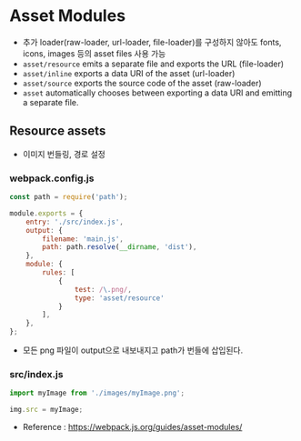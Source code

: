 # Asset Modules
- 추가 loader(raw-loader, url-loader, file-loader)를 구성하지 않아도 
  fonts, icons, images 등의 asset files 사용 가능
- `asset/resource` emits a separate file and exports the URL (file-loader)
- `asset/inline` exports a data URI of the asset (url-loader)
- `asset/source` exports the source code of the asset (raw-loader)
- `asset` automatically chooses between exporting a data URI and emitting a separate file.

## Resource assets
- 이미지 번들링, 경로 설정

### webpack.config.js
```javascript
const path = require('path');

module.exports = {
    entry: './src/index.js',
    output: {
        filename: 'main.js',
        path: path.resolve(__dirname, 'dist'),
    },
    module: {
        rules: [
            {
                test: /\.png/,
                type: 'asset/resource'
            }
        ],
    },
};
```
- 모든 png 파일이 output으로 내보내지고 path가 번들에 삽입된다.

### src/index.js
```javascript
import myImage from './images/myImage.png';

img.src = myImage;
```

* Reference : https://webpack.js.org/guides/asset-modules/
